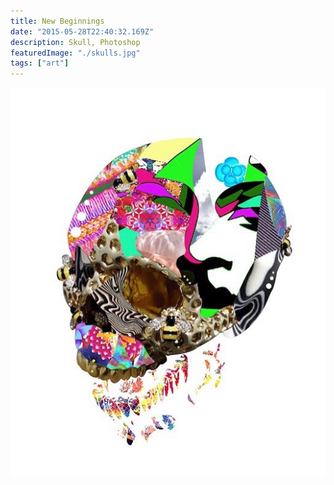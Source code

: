 ```yaml
---
title: New Beginnings
date: "2015-05-28T22:40:32.169Z"
description: Skull, Photoshop
featuredImage: "./skulls.jpg"
tags: ["art"]
---
```


![Skull](./skulls.jpg)
